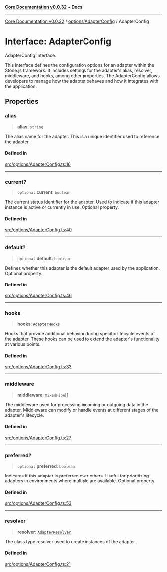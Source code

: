 [**Core Documentation v0.0.32**](../../../README.md) • **Docs**

***

[Core Documentation v0.0.32](../../../modules.md) / [options/AdapterConfig](../README.md) / AdapterConfig

# Interface: AdapterConfig

AdapterConfig Interface.

This interface defines the configuration options for an adapter within the Stone.js framework.
It includes settings for the adapter's alias, resolver, middleware, and hooks, among other properties.
The AdapterConfig allows developers to manage how the adapter behaves and how it integrates with the application.

## Properties

### alias

> **alias**: `string`

The alias name for the adapter.
This is a unique identifier used to reference the adapter.

#### Defined in

[src/options/AdapterConfig.ts:16](https://github.com/stonemjs/core/blob/59c27bdae04e7adc72d7c3e25cee704d5e04ce0c/src/options/AdapterConfig.ts#L16)

***

### current?

> `optional` **current**: `boolean`

The current status identifier for the adapter.
Used to indicate if this adapter instance is active or currently in use.
Optional property.

#### Defined in

[src/options/AdapterConfig.ts:40](https://github.com/stonemjs/core/blob/59c27bdae04e7adc72d7c3e25cee704d5e04ce0c/src/options/AdapterConfig.ts#L40)

***

### default?

> `optional` **default**: `boolean`

Defines whether this adapter is the default adapter used by the application.
Optional property.

#### Defined in

[src/options/AdapterConfig.ts:46](https://github.com/stonemjs/core/blob/59c27bdae04e7adc72d7c3e25cee704d5e04ce0c/src/options/AdapterConfig.ts#L46)

***

### hooks

> **hooks**: [`AdapterHooks`](../../../definitions/interfaces/AdapterHooks.md)

Hooks that provide additional behavior during specific lifecycle events of the adapter.
These hooks can be used to extend the adapter's functionality at various points.

#### Defined in

[src/options/AdapterConfig.ts:33](https://github.com/stonemjs/core/blob/59c27bdae04e7adc72d7c3e25cee704d5e04ce0c/src/options/AdapterConfig.ts#L33)

***

### middleware

> **middleware**: `MixedPipe`[]

The middleware used for processing incoming or outgoing data in the adapter.
Middleware can modify or handle events at different stages of the adapter's lifecycle.

#### Defined in

[src/options/AdapterConfig.ts:27](https://github.com/stonemjs/core/blob/59c27bdae04e7adc72d7c3e25cee704d5e04ce0c/src/options/AdapterConfig.ts#L27)

***

### preferred?

> `optional` **preferred**: `boolean`

Indicates if this adapter is preferred over others.
Useful for prioritizing adapters in environments where multiple are available.
Optional property.

#### Defined in

[src/options/AdapterConfig.ts:53](https://github.com/stonemjs/core/blob/59c27bdae04e7adc72d7c3e25cee704d5e04ce0c/src/options/AdapterConfig.ts#L53)

***

### resolver

> **resolver**: [`AdapterResolver`](../../../definitions/type-aliases/AdapterResolver.md)

The class type resolver used to create instances of the adapter.

#### Defined in

[src/options/AdapterConfig.ts:21](https://github.com/stonemjs/core/blob/59c27bdae04e7adc72d7c3e25cee704d5e04ce0c/src/options/AdapterConfig.ts#L21)
